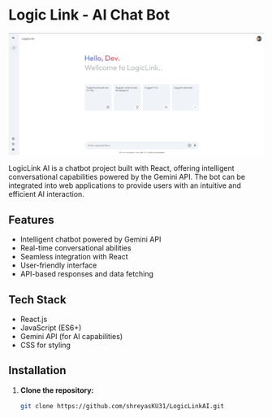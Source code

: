 # Logic Link - AI Chat Bot

![Website Image](./website.png)

LogicLink AI is a chatbot project built with React, offering intelligent conversational capabilities powered by the Gemini API. The bot can be integrated into web applications to provide users with an intuitive and efficient AI interaction.

## Features
- Intelligent chatbot powered by Gemini API
- Real-time conversational abilities
- Seamless integration with React
- User-friendly interface
- API-based responses and data fetching

## Tech Stack
- React.js
- JavaScript (ES6+)
- Gemini API (for AI capabilities)
- CSS for styling

## Installation

1. **Clone the repository:**

   ```bash
   git clone https://github.com/shreyasKU31/LogicLinkAI.git
